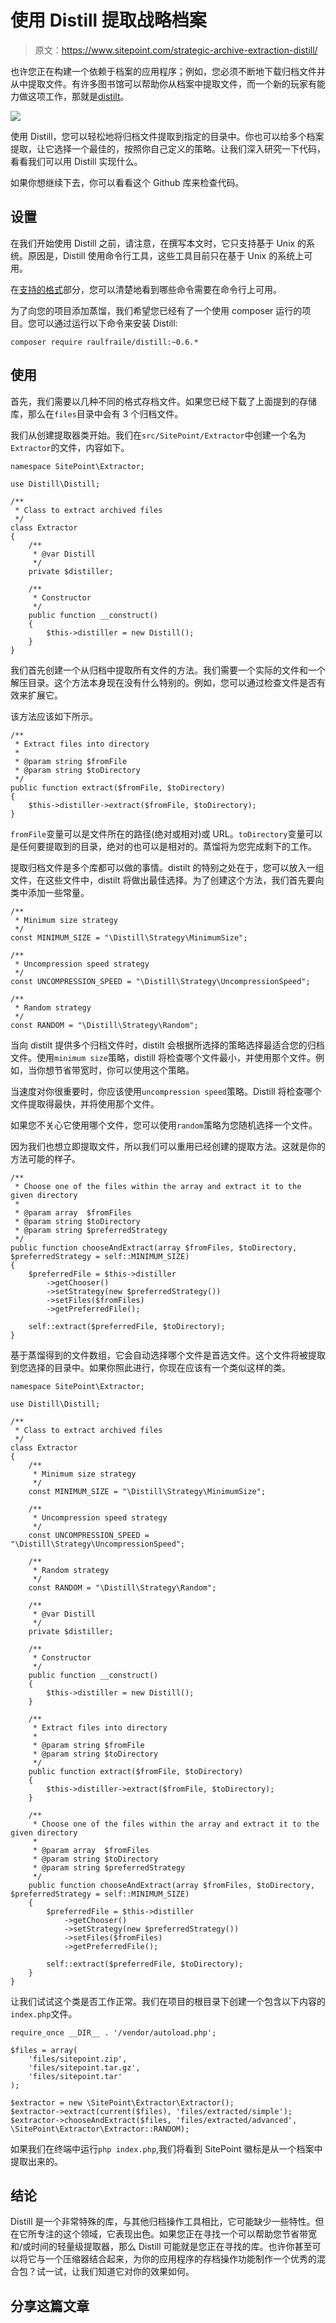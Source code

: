 # 使用 Distill 提取战略档案

> 原文：<https://www.sitepoint.com/strategic-archive-extraction-distill/>

也许您正在构建一个依赖于档案的应用程序；例如，您必须不断地下载归档文件并从中提取文件。有许多图书馆可以帮助你从档案中提取文件，而一个新的玩家有能力做这项工作，那就是[distilt](https://github.com/raulfraile/distill)。

![](img/7a86e7a5a3a361aa39b1bbcde1c0d4d3.png)

使用 Distill，您可以轻松地将归档文件提取到指定的目录中。你也可以给多个档案提取，让它选择一个最佳的，按照你自己定义的策略。让我们深入研究一下代码，看看我们可以用 Distill 实现什么。

如果你想继续下去，你可以看看这个 Github 库来检查代码。

## 设置

在我们开始使用 Distill 之前，请注意，在撰写本文时，它只支持基于 Unix 的系统。原因是，Distill 使用命令行工具，这些工具目前只在基于 Unix 的系统上可用。

在[支持的格式](https://github.com/raulfraile/distill#format-support)部分，您可以清楚地看到哪些命令需要在命令行上可用。

为了向您的项目添加蒸馏，我们希望您已经有了一个使用 composer 运行的项目。您可以通过运行以下命令来安装 Distill:

```
composer require raulfraile/distill:~0.6.*
```

## 使用

首先，我们需要以几种不同的格式存档文件。如果您已经下载了上面提到的存储库，那么在`files`目录中会有 3 个归档文件。

我们从创建提取器类开始。我们在`src/SitePoint/Extractor`中创建一个名为`Extractor`的文件，内容如下。

```
namespace SitePoint\Extractor;

use Distill\Distill;

/**
 * Class to extract archived files
 */
class Extractor
{    
    /**
     * @var Distill
     */
    private $distiller;

    /**
     * Constructor
     */
    public function __construct()
    {
        $this->distiller = new Distill();
    }
}
```

我们首先创建一个从归档中提取所有文件的方法。我们需要一个实际的文件和一个解压目录。这个方法本身现在没有什么特别的。例如，您可以通过检查文件是否有效来扩展它。

该方法应该如下所示。

```
/**
 * Extract files into directory
 *
 * @param string $fromFile
 * @param string $toDirectory
 */
public function extract($fromFile, $toDirectory)
{
    $this->distiller->extract($fromFile, $toDirectory);
}
```

`fromFile`变量可以是文件所在的路径(绝对或相对)或 URL。`toDirectory`变量可以是任何要提取到的目录，绝对的也可以是相对的。蒸馏将为您完成剩下的工作。

提取归档文件是多个库都可以做的事情。distilt 的特别之处在于，您可以放入一组文件，在这些文件中，distilt 将做出最佳选择。为了创建这个方法，我们首先要向类中添加一些常量。

```
/**
 * Minimum size strategy
 */
const MINIMUM_SIZE = "\Distill\Strategy\MinimumSize";

/**
 * Uncompression speed strategy
 */
const UNCOMPRESSION_SPEED = "\Distill\Strategy\UncompressionSpeed";

/**
 * Random strategy
 */
const RANDOM = "\Distill\Strategy\Random";
```

当向 distilt 提供多个归档文件时，distilt 会根据所选择的策略选择最适合您的归档文件。使用`minimum size`策略，distill 将检查哪个文件最小，并使用那个文件。例如，当你想节省带宽时，你可以使用这个策略。

当速度对你很重要时，你应该使用`uncompression speed`策略。Distill 将检查哪个文件提取得最快，并将使用那个文件。

如果您不关心它使用哪个文件，您可以使用`random`策略为您随机选择一个文件。

因为我们也想立即提取文件，所以我们可以重用已经创建的提取方法。这就是你的方法可能的样子。

```
/**
 * Choose one of the files within the array and extract it to the given directory
 *
 * @param array  $fromFiles
 * @param string $toDirectory
 * @param string $preferredStrategy
 */
public function chooseAndExtract(array $fromFiles, $toDirectory, $preferredStrategy = self::MINIMUM_SIZE)
{
    $preferredFile = $this->distiller
        ->getChooser()
        ->setStrategy(new $preferredStrategy())
        ->setFiles($fromFiles)
        ->getPreferredFile();

    self::extract($preferredFile, $toDirectory);
}
```

基于蒸馏得到的文件数组，它会自动选择哪个文件是首选文件。这个文件将被提取到您选择的目录中。如果你照此进行，你现在应该有一个类似这样的类。

```
namespace SitePoint\Extractor;

use Distill\Distill;

/**
 * Class to extract archived files
 */
class Extractor
{
    /**
     * Minimum size strategy
     */
    const MINIMUM_SIZE = "\Distill\Strategy\MinimumSize";

    /**
     * Uncompression speed strategy
     */
    const UNCOMPRESSION_SPEED = "\Distill\Strategy\UncompressionSpeed";

    /**
     * Random strategy
     */
    const RANDOM = "\Distill\Strategy\Random";

    /**
     * @var Distill
     */
    private $distiller;

    /**
     * Constructor
     */
    public function __construct()
    {
        $this->distiller = new Distill();
    }

    /**
     * Extract files into directory
     *
     * @param string $fromFile
     * @param string $toDirectory
     */
    public function extract($fromFile, $toDirectory)
    {
        $this->distiller->extract($fromFile, $toDirectory);
    }

    /**
     * Choose one of the files within the array and extract it to the given directory
     *
     * @param array  $fromFiles
     * @param string $toDirectory
     * @param string $preferredStrategy
     */
    public function chooseAndExtract(array $fromFiles, $toDirectory, $preferredStrategy = self::MINIMUM_SIZE)
    {
        $preferredFile = $this->distiller
            ->getChooser()
            ->setStrategy(new $preferredStrategy())
            ->setFiles($fromFiles)
            ->getPreferredFile();

        self::extract($preferredFile, $toDirectory);
    }
}
```

让我们试试这个类是否工作正常。我们在项目的根目录下创建一个包含以下内容的`index.php`文件。

```
require_once __DIR__ . '/vendor/autoload.php';

$files = array(
    'files/sitepoint.zip',
    'files/sitepoint.tar.gz',
    'files/sitepoint.tar'
);

$extractor = new \SitePoint\Extractor\Extractor();
$extractor->extract(current($files), 'files/extracted/simple');
$extractor->chooseAndExtract($files, 'files/extracted/advanced', \SitePoint\Extractor\Extractor::RANDOM);
```

如果我们在终端中运行`php index.php`,我们将看到 SitePoint 徽标是从一个档案中提取出来的。

## 结论

Distill 是一个非常特殊的库，与其他归档操作工具相比，它可能缺少一些特性。但在它所专注的这个领域，它表现出色。如果您正在寻找一个可以帮助您节省带宽和/或时间的轻量级提取器，那么 Distill 可能就是您正在寻找的库。也许你甚至可以将它与一个压缩器结合起来，为你的应用程序的存档操作功能制作一个优秀的混合包？试一试，让我们知道它对你的效果如何。

## 分享这篇文章